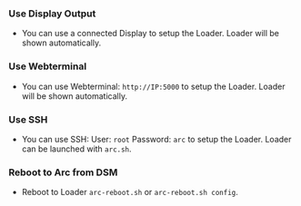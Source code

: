 ### Use Display Output

* You can use a connected Display to setup the Loader. Loader will be shown automatically.

### Use Webterminal

* You can use Webterminal: `http://IP:5000` to setup the Loader. Loader will be shown automatically.

### Use SSH

* You can use SSH: User: `root` Password: `arc` to setup the Loader. Loader can be launched with `arc.sh`.

### Reboot to Arc from DSM

* Reboot to Loader `arc-reboot.sh` or `arc-reboot.sh config`.